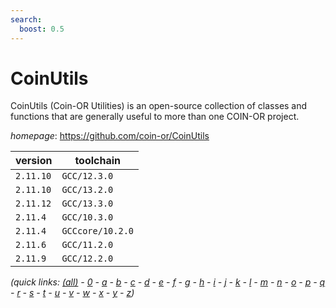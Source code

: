 ```yaml
---
search:
  boost: 0.5
---
```

# CoinUtils

CoinUtils (Coin-OR Utilities) is an open-source collection of classes and functions that are generally useful to more than one COIN-OR project.

*homepage*: <https://github.com/coin-or/CoinUtils>

version | toolchain
--------|----------
``2.11.10`` | ``GCC/12.3.0``
``2.11.10`` | ``GCC/13.2.0``
``2.11.12`` | ``GCC/13.3.0``
``2.11.4`` | ``GCC/10.3.0``
``2.11.4`` | ``GCCcore/10.2.0``
``2.11.6`` | ``GCC/11.2.0``
``2.11.9`` | ``GCC/12.2.0``


*(quick links: [(all)](../index.md) - [0](../0/index.md) - [a](../a/index.md) - [b](../b/index.md) - [c](../c/index.md) - [d](../d/index.md) - [e](../e/index.md) - [f](../f/index.md) - [g](../g/index.md) - [h](../h/index.md) - [i](../i/index.md) - [j](../j/index.md) - [k](../k/index.md) - [l](../l/index.md) - [m](../m/index.md) - [n](../n/index.md) - [o](../o/index.md) - [p](../p/index.md) - [q](../q/index.md) - [r](../r/index.md) - [s](../s/index.md) - [t](../t/index.md) - [u](../u/index.md) - [v](../v/index.md) - [w](../w/index.md) - [x](../x/index.md) - [y](../y/index.md) - [z](../z/index.md))*

